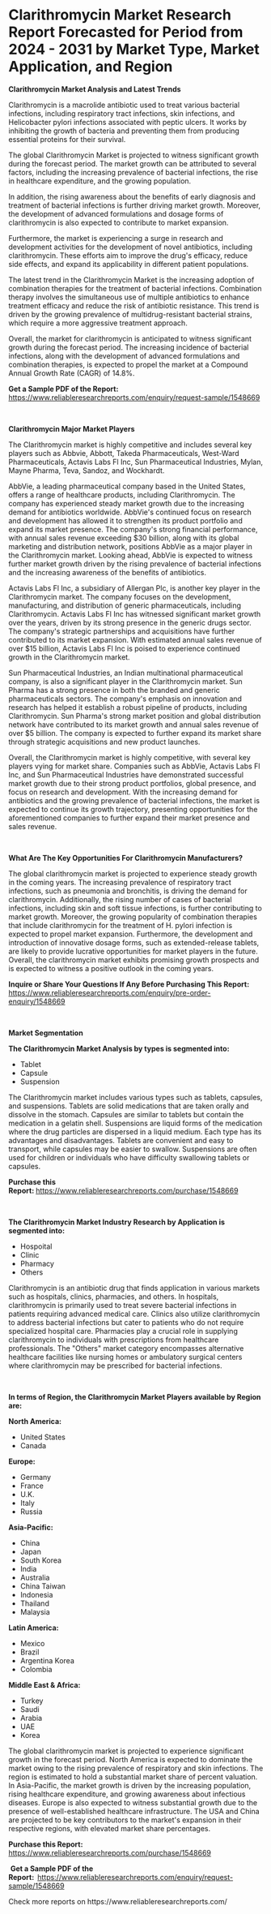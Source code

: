 <p><h1>Clarithromycin Market Research Report Forecasted for Period from 2024 -  2031 by Market Type, Market Application, and Region</h1></p><p><strong>Clarithromycin Market Analysis and Latest Trends</strong></p>
<p><p>Clarithromycin is a macrolide antibiotic used to treat various bacterial infections, including respiratory tract infections, skin infections, and Helicobacter pylori infections associated with peptic ulcers. It works by inhibiting the growth of bacteria and preventing them from producing essential proteins for their survival.</p><p>The global Clarithromycin Market is projected to witness significant growth during the forecast period. The market growth can be attributed to several factors, including the increasing prevalence of bacterial infections, the rise in healthcare expenditure, and the growing population.</p><p>In addition, the rising awareness about the benefits of early diagnosis and treatment of bacterial infections is further driving market growth. Moreover, the development of advanced formulations and dosage forms of clarithromycin is also expected to contribute to market expansion.</p><p>Furthermore, the market is experiencing a surge in research and development activities for the development of novel antibiotics, including clarithromycin. These efforts aim to improve the drug's efficacy, reduce side effects, and expand its applicability in different patient populations.</p><p>The latest trend in the Clarithromycin Market is the increasing adoption of combination therapies for the treatment of bacterial infections. Combination therapy involves the simultaneous use of multiple antibiotics to enhance treatment efficacy and reduce the risk of antibiotic resistance. This trend is driven by the growing prevalence of multidrug-resistant bacterial strains, which require a more aggressive treatment approach.</p><p>Overall, the market for clarithromycin is anticipated to witness significant growth during the forecast period. The increasing incidence of bacterial infections, along with the development of advanced formulations and combination therapies, is expected to propel the market at a Compound Annual Growth Rate (CAGR) of 14.8%.</p></p>
<p><strong>Get a Sample PDF of the Report:&nbsp;</strong> <a href="https://www.reliableresearchreports.com/enquiry/request-sample/1548669">https://www.reliableresearchreports.com/enquiry/request-sample/1548669</a></p>
<p>&nbsp;</p>
<p><strong>Clarithromycin Major Market Players</strong></p>
<p><p>The Clarithromycin market is highly competitive and includes several key players such as Abbvie, Abbott, Takeda Pharmaceuticals, West-Ward Pharmaceuticals, Actavis Labs Fl Inc, Sun Pharmaceutical Industries, Mylan, Mayne Pharma, Teva, Sandoz, and Wockhardt.</p><p>AbbVie, a leading pharmaceutical company based in the United States, offers a range of healthcare products, including Clarithromycin. The company has experienced steady market growth due to the increasing demand for antibiotics worldwide. AbbVie's continued focus on research and development has allowed it to strengthen its product portfolio and expand its market presence. The company's strong financial performance, with annual sales revenue exceeding $30 billion, along with its global marketing and distribution network, positions AbbVie as a major player in the Clarithromycin market. Looking ahead, AbbVie is expected to witness further market growth driven by the rising prevalence of bacterial infections and the increasing awareness of the benefits of antibiotics.</p><p>Actavis Labs Fl Inc, a subsidiary of Allergan Plc, is another key player in the Clarithromycin market. The company focuses on the development, manufacturing, and distribution of generic pharmaceuticals, including Clarithromycin. Actavis Labs Fl Inc has witnessed significant market growth over the years, driven by its strong presence in the generic drugs sector. The company's strategic partnerships and acquisitions have further contributed to its market expansion. With estimated annual sales revenue of over $15 billion, Actavis Labs Fl Inc is poised to experience continued growth in the Clarithromycin market.</p><p>Sun Pharmaceutical Industries, an Indian multinational pharmaceutical company, is also a significant player in the Clarithromycin market. Sun Pharma has a strong presence in both the branded and generic pharmaceuticals sectors. The company's emphasis on innovation and research has helped it establish a robust pipeline of products, including Clarithromycin. Sun Pharma's strong market position and global distribution network have contributed to its market growth and annual sales revenue of over $5 billion. The company is expected to further expand its market share through strategic acquisitions and new product launches.</p><p>Overall, the Clarithromycin market is highly competitive, with several key players vying for market share. Companies such as AbbVie, Actavis Labs Fl Inc, and Sun Pharmaceutical Industries have demonstrated successful market growth due to their strong product portfolios, global presence, and focus on research and development. With the increasing demand for antibiotics and the growing prevalence of bacterial infections, the market is expected to continue its growth trajectory, presenting opportunities for the aforementioned companies to further expand their market presence and sales revenue.</p></p>
<p>&nbsp;</p>
<p><strong>What Are The Key Opportunities For Clarithromycin Manufacturers?</strong></p>
<p><p>The global clarithromycin market is projected to experience steady growth in the coming years. The increasing prevalence of respiratory tract infections, such as pneumonia and bronchitis, is driving the demand for clarithromycin. Additionally, the rising number of cases of bacterial infections, including skin and soft tissue infections, is further contributing to market growth. Moreover, the growing popularity of combination therapies that include clarithromycin for the treatment of H. pylori infection is expected to propel market expansion. Furthermore, the development and introduction of innovative dosage forms, such as extended-release tablets, are likely to provide lucrative opportunities for market players in the future. Overall, the clarithromycin market exhibits promising growth prospects and is expected to witness a positive outlook in the coming years.</p></p>
<p><strong>Inquire or Share Your Questions If Any Before Purchasing This Report:</strong> <a href="https://www.reliableresearchreports.com/enquiry/pre-order-enquiry/1548669">https://www.reliableresearchreports.com/enquiry/pre-order-enquiry/1548669</a></p>
<p>&nbsp;</p>
<p><strong>Market Segmentation</strong></p>
<p><strong>The Clarithromycin Market Analysis by types is segmented into:</strong></p>
<p><ul><li>Tablet</li><li>Capsule</li><li>Suspension</li></ul></p>
<p><p>The Clarithromycin market includes various types such as tablets, capsules, and suspensions. Tablets are solid medications that are taken orally and dissolve in the stomach. Capsules are similar to tablets but contain the medication in a gelatin shell. Suspensions are liquid forms of the medication where the drug particles are dispersed in a liquid medium. Each type has its advantages and disadvantages. Tablets are convenient and easy to transport, while capsules may be easier to swallow. Suspensions are often used for children or individuals who have difficulty swallowing tablets or capsules.</p></p>
<p><strong>Purchase this Report:&nbsp;</strong><a href="https://www.reliableresearchreports.com/purchase/1548669">https://www.reliableresearchreports.com/purchase/1548669</a></p>
<p>&nbsp;</p>
<p><strong>The Clarithromycin Market Industry Research by Application is segmented into:</strong></p>
<p><ul><li>Hospoital</li><li>Clinic</li><li>Pharmacy</li><li>Others</li></ul></p>
<p><p>Clarithromycin is an antibiotic drug that finds application in various markets such as hospitals, clinics, pharmacies, and others. In hospitals, clarithromycin is primarily used to treat severe bacterial infections in patients requiring advanced medical care. Clinics also utilize clarithromycin to address bacterial infections but cater to patients who do not require specialized hospital care. Pharmacies play a crucial role in supplying clarithromycin to individuals with prescriptions from healthcare professionals. The "Others" market category encompasses alternative healthcare facilities like nursing homes or ambulatory surgical centers where clarithromycin may be prescribed for bacterial infections.</p></p>
<p>&nbsp;</p>
<p><strong>In terms of Region, the Clarithromycin Market Players available by Region are:</strong></p>
<p>
    <p> <strong> North America: </strong>
        <ul>
            <li>United States</li>
            <li>Canada</li>
        </ul>
        </p> 
    <p> <strong> Europe: </strong>
        <ul>
            <li>Germany</li>
            <li>France</li>
            <li>U.K.</li>
            <li>Italy</li>
            <li>Russia</li>
        </ul>
        </p> 
    <p> <strong> Asia-Pacific: </strong>
        <ul>
            <li>China</li>
            <li>Japan</li>
            <li>South Korea</li>
            <li>India</li>
            <li>Australia</li>
            <li>China Taiwan</li>
            <li>Indonesia</li>
            <li>Thailand</li>
            <li>Malaysia</li>
        </ul>
        </p> 
    <p> <strong> Latin America: </strong>
        <ul>
            <li>Mexico</li>
            <li>Brazil</li>
            <li>Argentina Korea</li>
            <li>Colombia</li>
        </ul>
        </p> 
    <p> <strong> Middle East & Africa: </strong>
        <ul>
            <li>Turkey</li>
            <li>Saudi</li>
            <li>Arabia</li>
            <li>UAE</li>
            <li>Korea</li>
        </ul>
    </p>
    </p>
<p><p>The global clarithromycin market is projected to experience significant growth in the forecast period. North America is expected to dominate the market owing to the rising prevalence of respiratory and skin infections. The region is estimated to hold a substantial market share of percent valuation. In Asia-Pacific, the market growth is driven by the increasing population, rising healthcare expenditure, and growing awareness about infectious diseases. Europe is also expected to witness substantial growth due to the presence of well-established healthcare infrastructure. The USA and China are projected to be key contributors to the market's expansion in their respective regions, with elevated market share percentages.</p></p>
<p><strong>Purchase this Report: </strong><a href="https://www.reliableresearchreports.com/purchase/1548669">https://www.reliableresearchreports.com/purchase/1548669</a></p>
<p>&nbsp;<strong>Get a Sample PDF of the Report:&nbsp;&nbsp;</strong><a href="https://www.reliableresearchreports.com/enquiry/request-sample/1548669">https://www.reliableresearchreports.com/enquiry/request-sample/1548669</a></p>
<p><strong></strong></p>
<p>Check more reports on https://www.reliableresearchreports.com/</p>